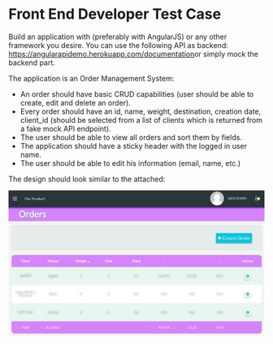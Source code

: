 # Front End Developer Test Case

Build an application with (preferably with AngularJS) or any other framework you desire. 
You can use the following API as backend: 
[https://angular­api­demo.herokuapp.com/documentation​](https://angular­api­demo.herokuapp.com/documentation​)
or simply mock the backend part. 
 
The application is an Order Management System: 
 
* An order should have basic CRUD capabilities (user should be able to create, edit and 
delete an order).  
* Every order should have an id, name, weight, destination, creation date, client_id 
(should be selected from a list of clients which is returned from a fake mock API 
endpoint). 
* The user should be able to view all orders and sort them by fields. 
* The application should have a sticky header with the logged in user name. 
* The user should be able to edit his information (email, name, etc.) 
 
The design should look similar to the attached:

![screenshot](./public/img/dj.png)

